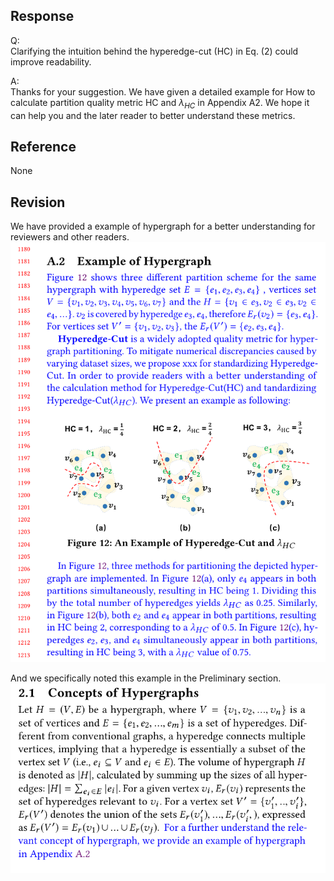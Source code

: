## Response
Q:  
Clarifying the intuition behind the hyperedge-cut (HC) in Eq. (2) could improve readability.

A:  
Thanks for your suggestion. We have given a detailed example for  How to calculate partition quality metric HC and $\lambda_{HC}$ in Appendix A2. We hope it can help you and the later reader to better understand these metrics.

## Reference 
None

## Revision

We have provided a example of hypergraph for a better understanding for reviewers and other readers.   
![](./pic/hypergraphExample.png)

And we specifically noted this example in the Preliminary section.  
![](./pic/preliminary.png)
